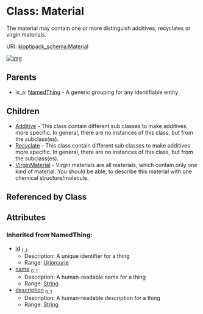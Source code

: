 
# Class: Material


The material may contain one or more distinguish additives, recyclates or virgin materials.

URI: [kioptipack_schema:Material](https://w3id.org/Fraunhofer/kioptipack-schema/Material)


[![img](https://yuml.me/diagram/nofunky;dir:TB/class/[VirginMaterial],[Recyclate],[NamedThing],[Material&#124;id(i):uriorcurie;name(i):string%20%3F;description(i):string%20%3F]^-[VirginMaterial],[Material]^-[Recyclate],[Material]^-[Additive],[NamedThing]^-[Material],[Additive])](https://yuml.me/diagram/nofunky;dir:TB/class/[VirginMaterial],[Recyclate],[NamedThing],[Material&#124;id(i):uriorcurie;name(i):string%20%3F;description(i):string%20%3F]^-[VirginMaterial],[Material]^-[Recyclate],[Material]^-[Additive],[NamedThing]^-[Material],[Additive])

## Parents

 *  is_a: [NamedThing](NamedThing.md) - A generic grouping for any identifiable entity

## Children

 * [Additive](Additive.md) - This class contain different sub classes to make additives more specific. In general, there are no instances of this class, but from the subclass(es).
 * [Recyclate](Recyclate.md) - This class contain different sub classes to make additives more specific. In general, there are no instances of this class, but from the subclass(es).
 * [VirginMaterial](VirginMaterial.md) - Virgin materials are all materials, which contain only one kind of material. You should be able, to describe this material with one chemical structure/molecule.

## Referenced by Class


## Attributes


### Inherited from NamedThing:

 * [id](id.md)  <sub>1..1</sub>
     * Description: A unique identifier for a thing
     * Range: [Uriorcurie](types/Uriorcurie.md)
 * [name](name.md)  <sub>0..1</sub>
     * Description: A human-readable name for a thing
     * Range: [String](types/String.md)
 * [description](description.md)  <sub>0..1</sub>
     * Description: A human-readable description for a thing
     * Range: [String](types/String.md)
